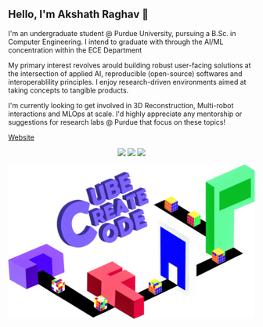 Hello,  I'm Akshath Raghav 👋
---

I'm an undergraduate student @ Purdue University, pursuing a B.Sc. in Computer Engineering. I intend to graduate with through the AI/ML concentration within the ECE Department

My primary interest revolves arould building robust user-facing solutions at the intersection of applied AI, reproducible (open-source) softwares and interoperablility principles. I enjoy research-driven environments aimed at taking concepts to tangible products.

I'm currently looking to get involved in 3D Reconstruction, Multi-robot interactions and MLOps at scale. I'd highly appreciate any mentorship or suggestions for research labs @ Purdue that focus on these topics! 

[Website](https://akshathraghav.github.io/)

<div align = "center" >
  
[![](https://img.shields.io/badge/LinkedIn-Profile-informational?style=flat&logo=linkedin&logoColor=white&color=0D76A8)](https://www.linkedin.com/in/akshathrr/)
[![](https://img.shields.io/badge/Resume-.pdf-informational?style=flat&logoColor=white&color=0D76A8)](https://github.com/AkshathRaghav/AkshathRaghav/blob/main/AkshathRaghavR_Resume.pdf)
[![](https://img.shields.io/badge/Email-araviki@purdue.edu-informational?style=flat&logoColor=white&color=0D76A8)](araviki@purdue.edu)
</div> 

![Akshath's GitHub Banner](./cubo.png)


